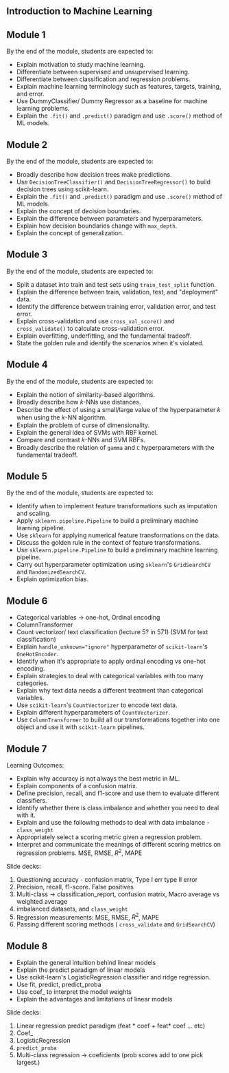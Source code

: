 ## Introduction to Machine Learning 

## Module 1

By the end of the module, students are expected to:

- Explain motivation to study machine learning.
- Differentiate between supervised and unsupervised learning.
- Differentiate between classification and regression problems.
- Explain machine learning terminology such as features, targets, training, and error.
- Use DummyClassifier/ Dummy Regressor as a baseline for machine learning problems.
- Explain the `.fit()` and `.predict()` paradigm and use `.score()` method of ML models.

## Module 2

By the end of the module, students are expected to:

- Broadly describe how decision trees make predictions.
- Use `DecisionTreeClassifier()` and `DecisionTreeRegressor()` to build decision trees using scikit-learn.
- Explain the `.fit()` and `.predict()` paradigm and use `.score()` method of ML models.
- Explain the concept of decision boundaries.
- Explain the difference between parameters and hyperparameters.
- Explain how decision boundaries change with `max_depth`.
- Explain the concept of generalization.

## Module 3 

By the end of the module, students are expected to:

- Split a dataset into train and test sets using `train_test_split` function.
- Explain the difference between train, validation, test, and "deployment" data.
- Identify the difference between training error, validation error, and test error.
- Explain cross-validation and use `cross_val_score()` and `cross_validate()` to calculate cross-validation error.
- Explain overfitting, underfitting, and the fundamental tradeoff.
- State the golden rule and identify the scenarios when it's violated.

## Module 4 

By the end of the module, students are expected to:

- Explain the notion of similarity-based algorithms.
- Broadly describe how 𝑘-NNs use distances.
- Describe the effect of using a small/large value of the hyperparameter 𝑘 when using the 𝑘-NN algorithm.
- Explain the problem of curse of dimensionality.
- Explain the general idea of SVMs with RBF kernel.
- Compare and contrast 𝑘-NNs and SVM RBFs.
- Broadly describe the relation of `gamma` and `C` hyperparameters with the fundamental tradeoff.


## Module 5 

By the end of the module, students are expected to:

- Identify when to implement feature transformations such as imputation and scaling.
- Apply `sklearn.pipeline.Pipeline` to build a preliminary machine learning pipeline.
- Use `sklearn` for applying numerical feature transformations on the data.
- Discuss the golden rule in the context of feature transformations.
- Use `sklearn.pipeline.Pipeline` to build a preliminary machine learning pipeline.
- Carry out hyperparameter optimization using `sklearn`'s `GridSearchCV` and `RandomizedSearchCV`.
- Explain optimization bias.


## Module 6 
- Categorical variables -> one-hot, Ordinal encoding 
- ColumnTransformer
- Count vectorizor/ text classification (lecture 5? in 571) (SVM for text classification)
- Explain `handle_unknown="ignore"` hyperparameter of `scikit-learn`'s `OneHotEncoder`.
- Identify when it's appropriate to apply ordinal encoding vs one-hot encoding.
- Explain strategies to deal with categorical variables with too many categories.
- Explain why text data needs a different treatment than categorical variables.
- Use `scikit-learn`'s `CountVectorizer` to encode text data.
- Explain different hyperparameters of `CountVectorizer`.
- Use `ColumnTransformer` to build all our transformations together into one object and use it with `scikit-learn` pipelines.

## Module 7

Learning Outcomes:

- Explain why accuracy is not always the best metric in ML.
- Explain components of a confusion matrix.
- Define precision, recall, and f1-score and use them to evaluate different classifiers.
- Identify whether there is class imbalance and whether you need to deal with it.
- Explain and use the following methods to deal with data imbalance - `class_weight`
- Appropriately select a scoring metric given a regression problem.
- Interpret and communicate the meanings of different scoring metrics on regression problems.
MSE, RMSE, $R^2$, MAPE


Slide decks: 
1. Questioning accuracy - confusion matrix, Type I err type II error
1. Precision, recall, f1-score. False positives
1. Multi-class -> classification_report, confusion matrix, Macro average vs weighted average 
1. imbalanced datasets, and `class_weight`
1. Regression measurements: MSE, RMSE, $R^2$, MAPE
1. Passing different scoring methods ( `cross_validate` and `GridSearchCV`)

## Module 8

- Explain the general intuition behind linear models
- Explain the predict paradigm of linear models
- Use scikit-learn's LogisticRegression classifier and ridge regression. 
- Use fit, predict, predict_proba
- Use coef_ to interpret the model weights
- Explain the advantages and limitations of linear models

Slide decks:
1. Linear regression predict paradigm (feat * coef + feat* coef ... etc)
1. Coef_
1. LogisticRegression 
1. `predict_proba`
1. Multi-class regression -> coeficients (prob scores add to one pick largest.)







